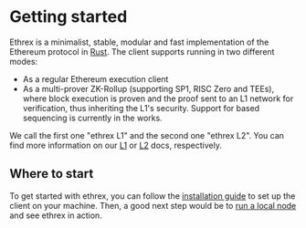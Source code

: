 # Getting started

Ethrex is a minimalist, stable, modular and fast implementation of the Ethereum protocol in [Rust](https://www.rust-lang.org/).
The client supports running in two different modes:

- As a regular Ethereum execution client
- As a multi-prover ZK-Rollup (supporting SP1, RISC Zero and TEEs), where block execution is proven and the proof sent to an L1 network for verification, thus inheriting the L1's security. Support for based sequencing is currently in the works.

We call the first one "ethrex L1" and the second one "ethrex L2".
You can find more information on our [L1](../l1) or [L2](../l2) docs, respectively.

## Where to start

To get started with ethrex, you can follow the [installation guide](./installing.md) to set up the client on your machine.
Then, a good next step would be to [run a local node](./running.md) and see ethrex in action.
